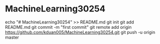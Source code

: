 # MachineLearning30254
echo "# MachineLearning30254" >> README.md
git init
git add README.md
git commit -m "first commit"
git remote add origin https://github.com/kduan005/MachineLearning30254.git
git push -u origin master
